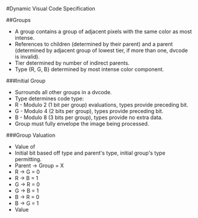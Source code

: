 #Dynamic Visual Code Specification

##Groups
- A group contains a group of adjacent pixels with the same color as most intense.
- References to children (determined by their parent) and a parent (determined by adjacent group of lowest tier, if more than one, dvcode is invalid).
- Tier determined by number of indirect parents.
- Type {R, G, B} determined by most intense color component.

###Initial Group
- Surrounds all other groups in a dvcode.
- Type determines code type:
 - R - Modulo 2 (1 bit per group) evaluations, types provide preceding bit.
 - G - Modulo 4 (2 bits per group), types provide preceding bit.
 - B - Modulo 8 (3 bits per group), types provide no extra data.
- Group must fully envelope the image being processed.

###Group Valuation
- Value of 
- Initial bit based off type and parent's type, initial group's type permitting.
 - Parent -> Group = X
 - R -> G = 0
 - R -> B = 1
 - G -> R = 0
 - G -> B = 1
 - B -> R = 0
 - B -> G = 1
- Value
